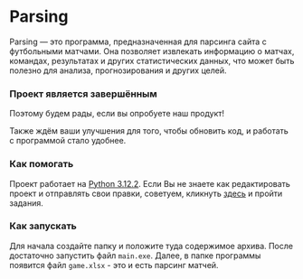# Parsing

Parsing — это программа, предназначенная для парсинга сайта с футбольными матчами.
Она позволяет извлекать информацию о матчах, командах, результатах и других статистических данных, что может быть полезно для анализа, прогнозирования и других целей.

### Проект является завершённым

Поэтому будем рады, если вы опробуете наш продукт!

Также ждём ваши улучшения для того, чтобы обновить код, и работать с программой стало удобнее. 

### Как помогать

Проект работает на [Python 3.12.2](https://www.python.org/). 
Если Вы не знаете как редактировать проект и отправлять свои правки, советуем, кликнуть [здесь](https://dvmn.org/modules/github_desktop/lesson/ancient_greek_text/#1) и пройти задания.

### Как запускать
Для начала создайте папку и положите туда содержимое архива. После достаточно запустить файл `main.exe`.
Далее, в папке программы появится файл `game.xlsx` - это и есть парсинг матчей. 
